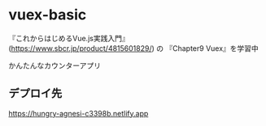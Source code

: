 # vuex-basic

『これからはじめるVue.js実践入門』(https://www.sbcr.jp/product/4815601829/) の 『Chapter9 Vuex』を学習中

かんたんなカウンターアプリ

## デプロイ先
https://hungry-agnesi-c3398b.netlify.app

